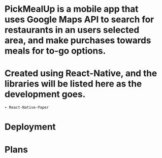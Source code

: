 # PickMealUp is a mobile app that uses Google Maps API to search for restaurants in an users selected area, and make purchases towards meals for to-go options.

# Created using React-Native, and the libraries will be listed here as the development goes.

    ∙ React-Native-Paper

# Deployment

# Plans
